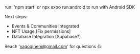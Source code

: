 run: 'npm start'
or npx expo run:android to run with Android SDK


Next steps:
- Events & Communities Integrated
- NFT Usage [Fix permissions]
- Database Integration [Supabase?]


Reach 'vagogineni@gmail.com' for questions 👍